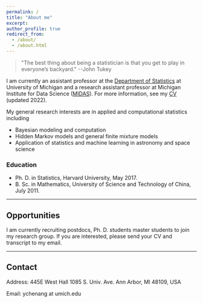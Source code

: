 ```yaml
---
permalink: /
title: "About me"
excerpt: 
author_profile: true
redirect_from: 
  - /about/
  - /about.html
---
```


> "The best thing about being a statistician is that you get to play in everyone’s backyard." --John Tukey

I am currently an assistant professor at the [Department of Statistics](https://lsa.umich.edu/stats) at University of Michigan 
and a research assistant professor at Michigan Institute for Data Science ([MIDAS](https://midas.umich.edu/)).
For more information, see my [CV](https://drive.google.com/file/d/1NCgR0IXTiUxZ4dGgNoYN0F93fmaYlay2/view) (updated 2022).

My general research interests are in applied and computational statistics including

* Bayesian modeling and computation
* Hidden Markov models and general finite mixture models
* Application of statistics and machine learning in astronomy and space science

### Education

* Ph. D. in Statistics, Harvard University, May 2017.
* B. Sc. in Mathematics, University of Science and Technology of China, July 2011.

---

## Opportunities

I am currently recruiting postdocs, Ph. D. students master students to join my research group. If you are interested, please send your CV and transcript to my email. 

---

## Contact

Address: 
445E West Hall
1085 S. Univ. Ave.
Ann Arbor, MI 48109, USA

Email: ychenang at umich.edu
